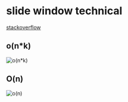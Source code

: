 # slide window technical

[stackoverflow](https://stackoverflow.com/questions/8269916/what-is-sliding-window-algorithm-examples)

## o(n*k)

![o(n*k)](https://i.stack.imgur.com/2Dneo.png)

## O(n)

![o(n)](https://i.stack.imgur.com/zsGl7.png)